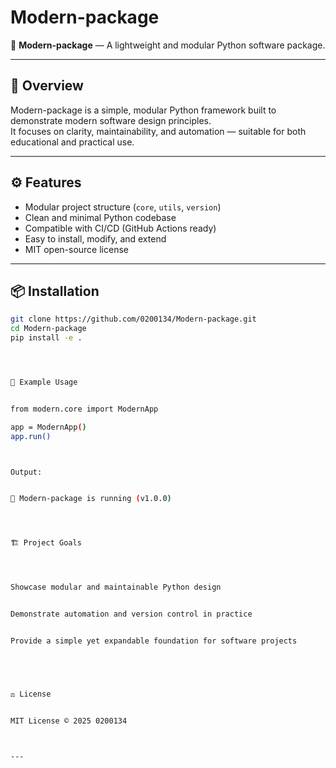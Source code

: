 # Modern-package

🚀 **Modern-package** — A lightweight and modular Python software package.

---

## 🧭 Overview
Modern-package is a simple, modular Python framework built to demonstrate modern software design principles.  
It focuses on clarity, maintainability, and automation — suitable for both educational and practical use.

---

## ⚙️ Features
- Modular project structure (`core`, `utils`, `version`)
- Clean and minimal Python codebase
- Compatible with CI/CD (GitHub Actions ready)
- Easy to install, modify, and extend
- MIT open-source license

---

## 📦 Installation
```bash
git clone https://github.com/0200134/Modern-package.git
cd Modern-package
pip install -e .




🧩 Example Usage


from modern.core import ModernApp

app = ModernApp()
app.run()



Output:


🚀 Modern-package is running (v1.0.0)




🏗️ Project Goals




Showcase modular and maintainable Python design


Demonstrate automation and version control in practice


Provide a simple yet expandable foundation for software projects





⚖️ License


MIT License © 2025 0200134



---


